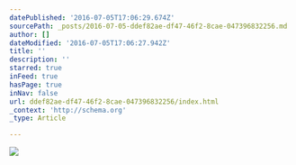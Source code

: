 ```yaml
---
datePublished: '2016-07-05T17:06:29.674Z'
sourcePath: _posts/2016-07-05-ddef82ae-df47-46f2-8cae-047396832256.md
author: []
dateModified: '2016-07-05T17:06:27.942Z'
title: ''
description: ''
starred: true
inFeed: true
hasPage: true
inNav: false
url: ddef82ae-df47-46f2-8cae-047396832256/index.html
_context: 'http://schema.org'
_type: Article

---
```

![](https://the-grid-user-content.s3-us-west-2.amazonaws.com/a98790ca-f9d8-4cb8-9199-9499d628cb3a.jpg)